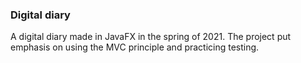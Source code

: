 ### Digital diary

A digital diary made in JavaFX in the spring of 2021. The project put emphasis on using the MVC principle and practicing testing. 
